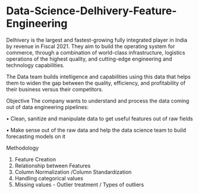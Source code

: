 # Data-Science-Delhivery-Feature-Engineering

Delhivery is the largest and fastest-growing fully integrated player in India by revenue in Fiscal 2021. They aim to build the operating system for commerce, through a combination of world-class infrastructure, logistics operations of the highest quality, and cutting-edge engineering and technology capabilities.

The Data team builds intelligence and capabilities using this data that helps them to widen the gap between the quality, efficiency, and profitability of their business versus their competitors.

Objective
The company wants to understand and process the data coming out of data engineering pipelines:

• Clean, sanitize and manipulate data to get useful features out of raw fields

• Make sense out of the raw data and help the data science team to build forecasting models on it

Methodology
1. Feature Creation
2. Relationship between Features
3. Column Normalization /Column Standardization
4. Handling categorical values
5. Missing values - Outlier treatment / Types of outliers
